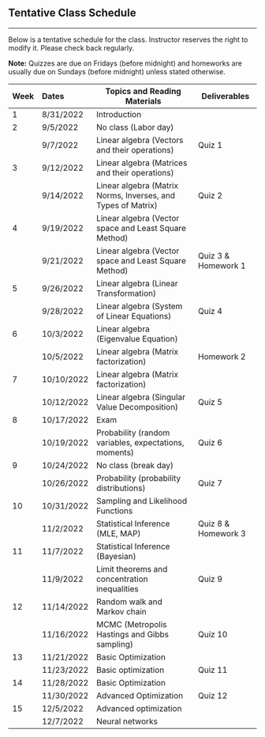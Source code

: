 ## Tentative Class Schedule
---
 Below is a tentative schedule for the class. Instructor reserves the right to modify it. Please check back regularly. 

**Note:** Quizzes are due on Fridays (before midnight) and homeworks are usually due on Sundays (before midnight) unless stated otherwise.

| Week |    Dates   |    Topics and Reading Materials                |     Deliverables     |
|------|:-----------|------------------------------------------------|----------------------|
| 1  | 8/31/2022  | Introduction  |                    |
| 2  | 9/5/2022   |     No class (Labor day)                       |                    | 
|    | 9/7/2022   | Linear algebra (Vectors and their operations) |        Quiz 1       |
| 3  | 9/12/2022  | Linear algebra (Matrices and their operations)   |  |
|    | 9/14/2022  | Linear algebra (Matrix Norms, Inverses, and Types of Matrix)  |     Quiz 2 | 
| 4  | 9/19/2022  | Linear algebra (Vector space and Least Square Method) |    |
|    | 9/21/2022  | Linear algebra (Vector space and Least Square Method) |  Quiz 3 & Homework 1 | 
| 5  | 9/26/2022  | Linear algebra (Linear Transformation) |  |
|    | 9/28/2022  | Linear algebra (System of Linear Equations)   | Quiz 4 |
| 6  | 10/3/2022  |  Linear algebra (Eigenvalue Equation) | |
|    | 10/5/2022  |  Linear algebra (Matrix factorization) | Homework 2 |
| 7  | 10/10/2022  | Linear algebra (Matrix factorization) |  |
|    | 10/12/2022  | Linear algebra (Singular Value Decomposition) | Quiz 5 |
| 8  | 10/17/2022 | Exam  |  | 
|    | 10/19/2022 | Probability (random variables, expectations, moments) | Quiz 6 |
| 9  | 10/24/2022 | No class (break day) |  |
|    | 10/26/2022 | Probability (probability distributions) | Quiz 7 |
| 10 | 10/31/2022 | Sampling and Likelihood Functions  |  |
|    | 11/2/2022 |   Statistical Inference (MLE, MAP) | Quiz 8  & Homework 3 |
| 11 | 11/7/2022  | Statistical Inference (Bayesian) |  |
|    | 11/9/2022 |  Limit theorems and concentration inequalities                  | Quiz 9 |
| 12 | 11/14/2022 | Random walk and Markov chain |  |
|    | 11/16/2022 | MCMC (Metropolis Hastings and Gibbs sampling) | Quiz 10 |
| 13 | 11/21/2022 | Basic Optimization |  |
|    | 11/23/2022 | Basic optimization | Quiz 11 |
| 14 | 11/28/2022 | Basic Optimization  |  |
|    | 11/30/2022 | Advanced Optimization  | Quiz 12 | 
| 15 | 12/5/2022  | Advanced optimization   |  |
|    | 12/7/2022  | Neural networks   |  |


